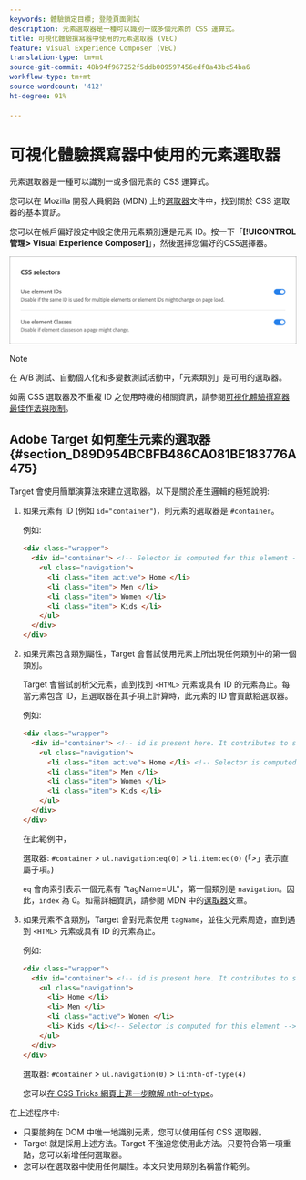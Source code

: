 ```yaml
---
keywords: 體驗鎖定目標; 登陸頁面測試
description: 元素選取器是一種可以識別一或多個元素的 CSS 運算式。
title: 可視化體驗撰寫器中使用的元素選取器 (VEC)
feature: Visual Experience Composer (VEC)
translation-type: tm+mt
source-git-commit: 48b94f967252f5ddb009597456edf0a43bc54ba6
workflow-type: tm+mt
source-wordcount: '412'
ht-degree: 91%

---
```



# 可視化體驗撰寫器中使用的元素選取器

元素選取器是一種可以識別一或多個元素的 CSS 運算式。

您可以在 Mozilla 開發人員網路 (MDN) 上的[選取器](https://developer.mozilla.org/en-US/docs/Web/Guide/CSS/Getting_started/Selectors)文件中，找到關於 CSS 選取器的基本資訊。

您可以在帳戶偏好設定中設定使用元素類別還是元素 ID。按一下「**[!UICONTROL 管理> Visual Experience Composer]**」，然後選擇您偏好的CSS選擇器。

![](assets/css_selectors.png)

>[!NOTE]
>
>在 A/B 測試、自動個人化和多變數測試活動中，「元素類別」是可用的選取器。

如需 CSS 選取器及不重複 ID 之使用時機的相關資訊，請參閱[可視化體驗撰寫器最佳作法與限制](/help/c-experiences/c-visual-experience-composer/experience-composer-best-practices.md#concept_E284B3F704C04406B174D9050A2528A6)。

## Adobe Target 如何產生元素的選取器 {#section_D89D954BCBFB486CA081BE183776A475}

Target 會使用簡單演算法來建立選取器。以下是關於產生邏輯的極短說明:

1. 如果元素有 ID (例如 `id="container"`)，則元素的選取器是 `#container`。

   例如:

   ```html
   <div class="wrapper">
     <div id="container"> <!-- Selector is computed for this element -->
       <ul class="navigation">
         <li class="item active"> Home </li>
         <li class="item"> Men </li>
         <li class="item"> Women </li>
         <li class="item"> Kids </li>
       </ul>
     </div>
   </div>
   ```

1. 如果元素包含類別屬性，Target 會嘗試使用元素上所出現任何類別中的第一個類別。

   Target 會嘗試剖析父元素，直到找到 `<HTML>` 元素或具有 ID 的元素為止。每當元素包含 ID，且選取器在其子項上計算時，此元素的 ID 會貢獻給選取器。

   例如:

   ```html
   <div class="wrapper">
     <div id="container"> <!-- id is present here. It contributes to selector -->
       <ul class="navigation">
         <li class="item active"> Home </li> <!-- Selector is computed for this element -->
         <li class="item"> Men </li>
         <li class="item"> Women </li>
         <li class="item"> Kids </li>
       </ul>
     </div>
   </div>
   ```

   在此範例中，

   選取器: `#container` > `ul.navigation:eq(0)` > `li.item:eq(0)` (「>」表示直屬子項。)

   `eq` 會向索引表示一個元素有 &quot;tagName=UL&quot;，第一個類別是 `navigation`。因此，`index` 為 0。如需詳細資訊，請參閱 MDN 中的[選取器](https://developer.mozilla.org/en-US/docs/Web/Guide/CSS/Getting_started/Selectors)文章。

1. 如果元素不含類別，Target 會對元素使用 `tagName`，並往父元素周遊，直到遇到 `<HTML>` 元素或具有 ID 的元素為止。

   例如:

   ```html
   <div class="wrapper">
     <div id="container"> <!-- id is present here. It contributes to selector -->
       <ul class="navigation">
         <li> Home </li>
         <li> Men </li>
         <li class="active"> Women </li>
         <li> Kids </li><!-- Selector is computed for this element -->
       </ul>
     </div>
   </div>
   ```

   選取器: `#container` > `ul.navigation(0)` > `li:nth-of-type(4)`

   您可以[在 CSS Tricks 網頁上進一步瞭解 nth-of-type](https://css-tricks.com/almanac/selectors/n/nth-of-type/)。

在上述程序中:

* 只要能夠在 DOM 中唯一地識別元素，您可以使用任何 CSS 選取器。
* Target 就是採用上述方法。Target 不強迫您使用此方法。只要符合第一項重點，您可以新增任何選取器。
* 您可以在選取器中使用任何屬性。本文只使用類別名稱當作範例。


